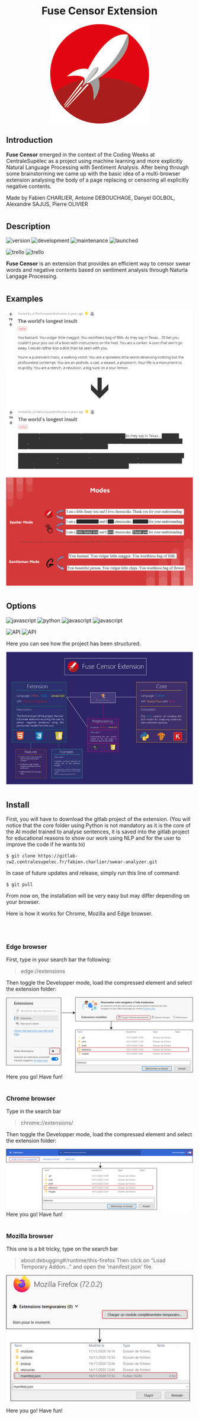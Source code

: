 <h1 align="center">Fuse Censor Extension</h1>

<div align="center">
  <img src="extension/resources/fuse_censor_64.png">
</div>

## Introduction

**Fuse Censor** emerged in the context of the Coding Weeks at CentraleSupélec as a project using machine learning and more explicitly Natural Language Processing with Sentiment Analysis. After being through some brainstorming we came up with the basic idea of a multi-browser extension analysing the body of a page replacing or censoring all explicitly negative contents.

Made by Fabien CHARLIER, Antoine DEBOUCHAGE, Danyel GOLBOL, Alexandre SAJUS, Pierre OLIVIER
#
## Description
![version](https://img.shields.io/badge/version-1.0.0-blue)
![development](https://img.shields.io/badge/development-in%20progress-orange)
![maintenance](https://img.shields.io/badge/maintained-yes-brightgreen.svg)
![launched](https://img.shields.io/badge/launched-no-red.svg)


![trello](https://img.shields.io/badge/trello-red?logo=trello)
![trello](https://img.shields.io/badge/vsc-blue?logo=visual-studio-code)
<!-- ![rating](https://img.shields.io/badge/rating-★★★★★-yellow) -->
<b>Fuse Censor</b> is an extension that provides an efficient way to censor swear words and negative contents based on sentiment analysis through Naturla Langage Processing.
#
## Examples
<div align="center">
  <img src="images/spoilerExample.png">
  <img src="images/slide.png">
</div>

#
## Options


![javascript](https://img.shields.io/badge/language-javascript-yellow)
![python](https://img.shields.io/badge/language-python-blue)
![javascript](https://img.shields.io/badge/language-html-green)
![javascript](https://img.shields.io/badge/language-css-red)

![API](https://img.shields.io/badge/API-TensorFlow-orange)
![API](https://img.shields.io/badge/API-Chrome%20extension-orange)

Here you can see how the project has been structured.
<div align="center">
  <img src="extension/structure.png">
</div>

#
## Install

First, you will have to download the gitlab project of the extension. (You will notice that the core folder using Python is not mandatory as it is the core of the AI model trained to analyse sentences, it is saved into the gitlab project for educational reasons to show our work using NLP and for the user to improve the code if he wants to)

```
$ git clone https://gitlab-cw2.centralesupelec.fr/fabien.charlier/swear-analyzer.git
```

In case of future updates and release, simply run this line of command:

```
$ git pull
```

From now on, the installation will be very easy but may differ depending on your browser. 

Here is how it works for Chrome, Mozilla and Edge browser.


<br>
<br>

### Edge browser

First, type in your search bar the following:
> edge://extensions

Then toggle the Developper mode, load the compressed element and select the extension folder:

<div align="center">
  <img src="images/tuto_edge.png">
</div>
Here you go! Have fun!


<br>
<br>

### Chrome browser

Type in the search bar
> chrome://extensions/

Then toggle the Developper mode, load the compressed element and select the extension folder:

<div align="center">
  <img src="images/tuto_chrome.png">
</div>
Here you go! Have fun!


<br>
<br>

### Mozilla browser

This one is a bit tricky, type on the search bar
> about:debugging#/runtime/this-firefox
Then click on "Load Temporary Addon..." and open the 'manifest.json' file.
<div align="center">
  <img src="images/tuto_mozilla.png">
</div>

Here you go! Have fun!
